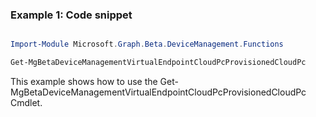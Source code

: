 ### Example 1: Code snippet

```powershell

Import-Module Microsoft.Graph.Beta.DeviceManagement.Functions

Get-MgBetaDeviceManagementVirtualEndpointCloudPcProvisionedCloudPc

```
This example shows how to use the Get-MgBetaDeviceManagementVirtualEndpointCloudPcProvisionedCloudPc Cmdlet.

